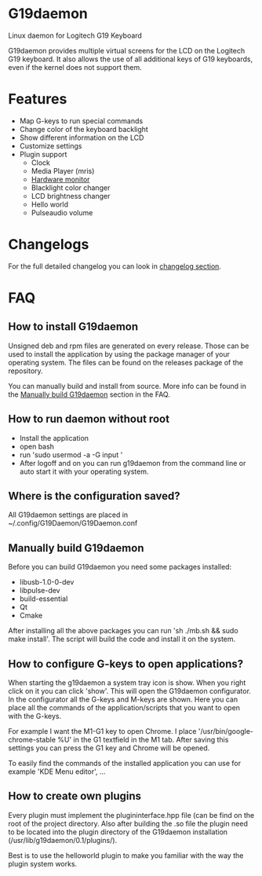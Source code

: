 # G19daemon
Linux daemon for Logitech G19 Keyboard

G19daemon provides multiple virtual screens for the LCD on the Logitech G19 keyboard. It also allows the use of all additional keys of G19 keyboards, even if the kernel does not support them.

# Features
- Map G-keys to run special commands
- Change color of the keyboard backlight
- Show different information on the LCD
- Customize settings
- Plugin support  
    - Clock
    - Media Player (mris)
    - [Hardware monitor](https://github.com/lonelobo0070/Hardware-Monitor-Applet)
    - Blacklight color changer
    - LCD brightness changer
    - Hello world
    - Pulseaudio volume

# Changelogs

For the full detailed changelog you can look in [changelog section](Changelog.md).


# FAQ

## How to install G19daemon

Unsigned deb and rpm files are generated on every release. Those can be used to install the application by using the package manager of your operating system. The files can be found on the releases package of the repository.

You can manually build and install from source. More info can be found in the [Manually build G19daemon](#Manually-build-G19daemon') section in the FAQ.

## How to run daemon without root
- Install the application
- open bash
- run 'sudo usermod -a -G input <username>'
- After logoff and on you can run g19daemon from the command line or auto start it with your operating system.

## Where is the configuration saved?
All G19daemon settings are placed in ~/.config/G19Daemon/G19Daemon.conf

## Manually build G19daemon
Before you can build G19daemon you need some packages installed:
- libusb-1.0-0-dev
- libpulse-dev
- build-essential
- Qt
- Cmake

After installing all the above packages you can run 'sh ./mb.sh && sudo make install'. The script will build the code and install it on the system.

## How to configure G-keys to open applications?
When starting the g19daemon a system tray icon is show. When you right click on it you can click 'show'. This will open the G19daemon configurator.
In the configurator all the G-keys and M-keys are shown. Here you can place all the commands of the application/scripts that you want to open with the G-keys.

For example I want the M1-G1 key to open Chrome. I place '/usr/bin/google-chrome-stable %U' in the G1 textfield in the M1 tab. After saving this settings you can press the G1 key and Chrome will be opened.

To easily find the commands of the installed application you can use for example 'KDE Menu editor', ...

## How to create own plugins
Every plugin must implement the plugininterface.hpp file (can be find on the root of the project directory.
Also after building the .so file the plugin need to be located into the plugin directory of the G19daemon installation (/usr/lib/g19daemon/0.1/plugins/).

Best is to use the helloworld plugin to make you familiar with the way the plugin system works.
